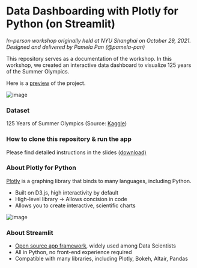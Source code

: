 # Data Dashboarding with Plotly for Python (on Streamlit)
*In-person workshop originally held at NYU Shanghai on October 29, 2021. Designed and delivered by Pamela Pan (@pamela-pan)*

This repository serves as a documentation of the workshop. In this workshop, we created an interactive data dashboard to visualize 125 years of the Summer Olympics. 

Here is a [preview](https://share.streamlit.io/pamela-pan/olympics-125/main/app.py) of the project.

![image](https://user-images.githubusercontent.com/93502896/144559524-7f9c5f97-4303-4687-b9b1-3ae21fcaf2d3.png)

### Dataset
125 Years of Summer Olympics (Source: [Kaggle](https://www.kaggle.com/ramontanoeiro/summer-olympic-medals-1986-2020))

### How to clone this repository & run the app
Please find detailed instructions in the slides [(download)](https://github.com/NYU-Shanghai-Data-Services/data-viz-python/blob/main/Data%20Dashboarding%20with%20Plotly%20for%20Python.pptx)

### About Plotly for Python
[Plotly](https://plotly.com/graphing-libraries/) is a graphing library that binds to many languages, including Python.

- Built on D3.js, high interactivity by default
- High-level library → Allows concision in code
- Allows you to create interactive, scientific charts

![image](https://user-images.githubusercontent.com/93502896/144538947-e9344f99-71d6-4272-a31e-fe265df7151b.png)

### About Streamlit
- [Open source app framework](https://streamlit.io/), widely used among Data Scientists
- All in Python, no front-end experience required
- Compatible with many libraries, including Plotly, Bokeh, Altair, Pandas
